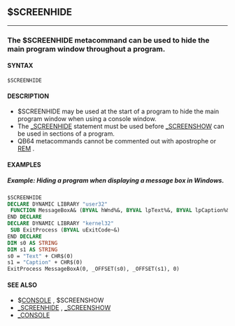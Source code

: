 ## $SCREENHIDE
---

### The $SCREENHIDE metacommand can be used to hide the main program window throughout a program.

#### SYNTAX

`$SCREENHIDE`

#### DESCRIPTION
* $SCREENHIDE may be used at the start of a program to hide the main program window when using a console window.
* The [_SCREENHIDE](./_SCREENHIDE.md) statement must be used before [_SCREENSHOW](./_SCREENSHOW.md) can be used in sections of a program.
* QB64 metacommands cannot be commented out with apostrophe or [REM](./REM.md) .


#### EXAMPLES
##### Example: Hiding a program when displaying a message box in Windows.
```vb
$SCREENHIDE
DECLARE DYNAMIC LIBRARY "user32"
 FUNCTION MessageBoxA& (BYVAL hWnd%&, BYVAL lpText%&, BYVAL lpCaption%&, BYVAL uType~&)
END DECLARE
DECLARE DYNAMIC LIBRARY "kernel32"
 SUB ExitProcess (BYVAL uExitCode~&)
END DECLARE
DIM s0 AS STRING
DIM s1 AS STRING
s0 = "Text" + CHR$(0)
s1 = "Caption" + CHR$(0)
ExitProcess MessageBoxA(0, _OFFSET(s0), _OFFSET(s1), 0)
```
  


#### SEE ALSO
* $[CONSOLE](./CONSOLE.md) , $SCREENSHOW
* [_SCREENHIDE](./_SCREENHIDE.md) , [_SCREENSHOW](./_SCREENSHOW.md)
* [_CONSOLE](./_CONSOLE.md)
